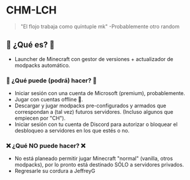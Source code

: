 # CHM-LCH
 
> "El flojo trabaja como quíntuple mk" -Probablemente otro random

## 🌟 ¿Qué es? 🌟
- Launcher de Minecraft con gestor de versiones + actualizador de modpacks automático.

### 🥺 ¿Qué puede (podrá) hacer? 🥺
- Iniciar sesión con una cuenta de Microsoft (premium), probablemente.
- Jugar con cuentas offline 🤫.
- Descargar y jugar modpacks pre-configurados y armados que correspondan a (tal vez) futuros servidores. (Incluso algunos que empiecen por "CH").
- Iniciar sesión con tu cuenta de Discord para autorizar o bloquear el desbloqueo a servidores en los que estés o no.

### ❌ ¿Qué NO puede hacer? ❌
- No está planeado permitir jugar Minecraft "normal" (vanilla, otros modpacks), por lo pronto está destinado SÓLO a servidores privados.
- Regresarle su cordura a JeffreyG
